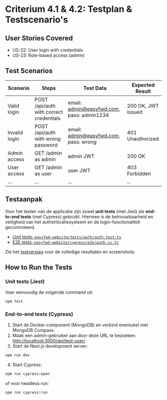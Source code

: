 # Criterium 4.1 & 4.2: Testplan & Testscenario's

## User Stories Covered
- US-22: User login with credentials
- US-23: Role-based access (admin)

## Test Scenarios
| Scenario        | Steps                                 | Test Data                                 | Expected Result         |
|----------------|---------------------------------------|-------------------------------------------|------------------------|
| Valid login    | POST /api/auth with correct credentials| email: admin@easyfwd.com, pass: admin1234 | 200 OK, JWT issued     |
| Invalid login  | POST /api/auth with wrong password     | email: admin@easyfwd.com, pass: wrong     | 401 Unauthorized       |
| Admin access   | GET /admin as admin                    | admin JWT                                 | 200 OK                 |
| User access    | GET /admin as user                     | user JWT                                  | 403 Forbidden          |
| ...            | ...                                   | ...                                       | ...                    |

## Testaanpak
Voor het testen van de applicatie zijn zowel **unit tests** (met Jest) als **end-to-end tests** (met Cypress) gebruikt. Hiermee is de betrouwbaarheid en veiligheid van het authenticatiesysteem en de login-functionaliteit gecontroleerd.

- [Unit tests: `easyfwd-website/tests/auth/auth.test.ts`](https://github.com/HamiltonPDev/easyFWD/blob/main/tests/auth/auth.test.ts)
- [E2E tests: `easyfwd-website/cypress/e2e/auth.cy.ts`](https://github.com/HamiltonPDev/easyFWD/blob/main/cypress/e2e/auth.cy.ts) 

Zie het [testverslag](TESTREPORT.md) voor de volledige resultaten en screenshots.

## How to Run the Tests

### Unit tests (Jest)
Voer eenvoudig de volgende command uit:
```sh
npm test
```

### End-to-end tests (Cypress)
1. Start de Docker-component (MongoDB) en verbind eventueel met MongoDB Compass.
2. Maak een admin-gebruiker aan door deze URL te bezoeken:
   [http://localhost:3000/api/test-user/](http://localhost:3000/api/test-user/)
3. Start de Next.js development server:
```sh
npm run dev
```
4. Start Cypress:
```sh
npm run cypress:open
```
of voor headless run:
```sh
npm run cypress:run
``` 